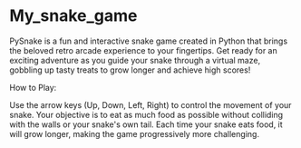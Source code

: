 # My_snake_game
PySnake is a fun and interactive snake game created in Python that brings the beloved retro arcade experience to your fingertips. Get ready for an exciting adventure as you guide your snake through a virtual maze, gobbling up tasty treats to grow longer and achieve high scores!

How to Play:

Use the arrow keys (Up, Down, Left, Right) to control the movement of your snake.
Your objective is to eat as much food as possible without colliding with the walls or your snake's own tail.
Each time your snake eats food, it will grow longer, making the game progressively more challenging.
